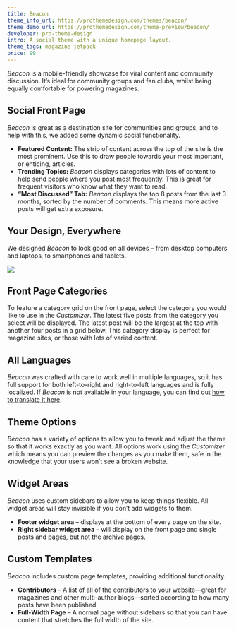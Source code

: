 ```yaml
---
title: Beacon
theme_info_url: https://prothemedesign.com/themes/beacon/
theme_demo_url: https://prothemedesign.com/theme-preview/beacon/
developer: pro-theme-design
intro: A social theme with a unique homepage layout.
theme_tags: magazine jetpack
price: 99
---
```


<em>Beacon</em> is a mobile-friendly showcase for viral content and community discussion. It’s ideal for community groups and fan clubs, whilst being equally comfortable for powering magazines.

## Social Front Page

<em>Beacon</em> is great as a destination site for communities and groups, and to help with this, we added some dynamic social functionality.

* <strong>Featured Content:</strong> The strip of content across the top of the site is the most prominent. Use this to draw people towards your most important, or enticing, articles.
* <strong>Trending Topics:</strong> <em>Beacon</em> displays categories with lots of content to help send people where you post most frequently. This is great for frequent visitors who know what they want to read.
* <strong>“Most Discussed” Tab:</strong> <em>Beacon</em> displays the top 8 posts from the last 3 months, sorted by the number of comments. This means more active posts will get extra exposure.

## Your Design, Everywhere

We designed <em>Beacon</em> to look good on all devices – from desktop computers and laptops, to smartphones and tablets.

<img data-attachment-id="19163" class="alignnone size-large wp-image-19163" src="https://theme.files.wordpress.com/2014/11/place_to_11-15-2014-3-36-28-pm.jpg?w=640&amp;h=448" />

## Front Page Categories

To feature a category grid on the front page, select the category you would like to use in the <em>Customizer</em>. The latest five posts from the category you select will be displayed. The latest post will be the largest at the top with another four posts in a grid below. This category display is perfect for magazine sites, or those with lots of varied content.

## All Languages

<em>Beacon</em> was crafted with care to work well in multiple languages, so it has full support for both left-to-right and right-to-left languages and is fully localized. If <em>Beacon</em> is not available in your language, you can find out <a href="https://prothemedesign.com/documentation/general/localization/">how to translate it here</a>.

## Theme Options

<em>Beacon</em> has a variety of options to allow you to tweak and adjust the theme so that it works exactly as you want. All options work using the <em>Customizer</em> which means you can preview the changes as you make them, safe in the knowledge that your users won’t see a broken website.

## Widget Areas

<em>Beacon</em> uses custom sidebars to allow you to keep things flexible. All widget areas will stay invisible if you don’t add widgets to them.

* <strong>Footer widget area</strong> – displays at the bottom of every page on the site.
* <strong>Right sidebar widget area</strong> – will display on the front page and single posts and pages, but not the archive pages.

## Custom Templates

<em>Beacon</em> includes custom page templates, providing additional functionality.

* <strong>Contributors</strong> – A list of all of the contributors to your website—great for magazines and other multi-author blogs—sorted according to how many posts have been published.
* <strong>Full-Width Page</strong> – A normal page without sidebars so that you can have content that stretches the full width of the site.
